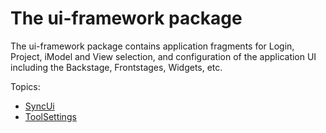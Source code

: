 # The ui-framework package

The ui-framework package contains application fragments for Login, Project, iModel and View selection, and configuration of the application UI including the Backstage, Frontstages, Widgets, etc.

Topics:

* [SyncUi](./SyncUi.md)
* [ToolSettings](./ToolSettings.md)
